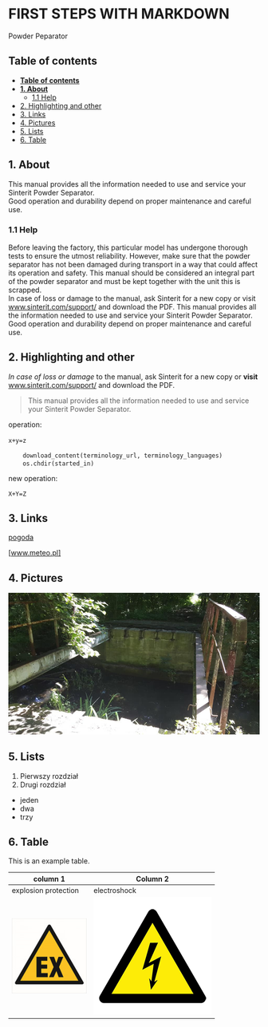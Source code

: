 # FIRST STEPS WITH MARKDOWN <!-- omit in toc -->

Powder Peparator

## **Table of contents**

- [**Table of contents**](#table-of-contents)
- [**1. About**](#1-about)
  - [1.1 Help](#11-help)
- [2. Highlighting and other](#2-highlighting-and-other)
- [3. Links](#3-links)
- [4. Pictures](#4-pictures)
- [5. Lists](#5-lists)
- [6. Table](#6-table)

  
## **1. About**

This manual provides all the information needed to use and service your Sinterit Powder Separator.  
Good operation and durability depend on proper maintenance and careful use.

### 1.1 Help

Before leaving the factory, this particular model has undergone thorough tests to ensure the utmost reliability.  However, make sure that the powder separator has not been damaged during transport in a way that could affect its operation and safety.  This manual should be considered an integral part of the powder separator and must be kept together with the unit this is scrapped.  
In case of loss or damage to the manual, ask Sinterit for a new copy or visit www.sinterit.com/support/ and download the PDF.
This manual provides all the information needed to use and service your Sinterit Powder Separator.  
Good operation and durability depend on proper maintenance and careful use.


## 2. Highlighting and other

*In case of loss or damage* to the manual, ask Sinterit for a new copy or **visit** www.sinterit.com/support/ and download the PDF.


> This manual provides all the information needed to use and service your Sinterit Powder Separator.

operation:

`x+y=z`

```started_in = os.getcwd()
    download_content(terminology_url, terminology_languages)
    os.chdir(started_in)
```

new operation:
```
X+Y=Z
```

## 3. Links

[pogoda](www.meteo.pl)

[www.meteo.pl]

## 4. Pictures

![](MicrosoftTeams-image.png)

## 5. Lists
1. Pierwszy rozdział
2. Drugi rozdział

- jeden
- dwa
- trzy

## 6. Table

This is an example table.

|column 1|Column 2|
|---------|---------|
|  explosion protection|    electroshock  |
|![Alt text](<atmosfera wybuchowa-1.jpg>)|![Alt text](Sinterit_icon_electrical_shock-1.png)|


    



[def]: #table-of-contents